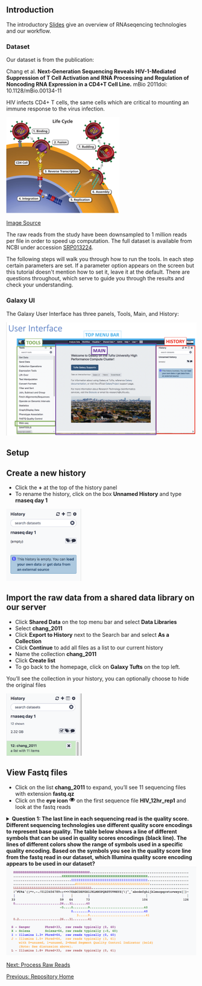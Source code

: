## Introduction

The introductory [Slides](slides/slides_bioe291.pdf) give an overview of RNAseqencing technologies and our workflow.

### Dataset
Our dataset is from the publication:

Chang et al. **Next-Generation Sequencing Reveals HIV-1-Mediated Suppression of T Cell Activation and RNA Processing and Regulation of Noncoding RNA Expression in a CD4+T Cell Line.** mBio 2011doi: 10.1128/mBio.00134-11

HIV infects CD4+ T cells, the same cells which are critical to mounting an immune response to the virus infection.  

<img src="../img/hiv-lifecycle.png" width=300> 

[Image Source](https://aidsinfo.nih.gov/understanding-hiv-aids/glossary/1596/life-cycle)

The raw reads from the study have been downsampled to 1 million reads per file in order to speed up computation. The full dataset is available from NCBI under accession [SRP013224](https://www.ncbi.nlm.nih.gov/sra?term=SRP013224).

The following steps will walk you through how to run the tools. In each step certain parameters are set. If a parameter option appears on the screen but this tutorial doesn't mention how to set it, leave it at the default. There are questions throughout, which serve to guide you through the results and check your understanding.

### Galaxy UI

The Galaxy User Interface has three panels, Tools, Main, and History:

<img src="../img/ui.png" width="700">


## Setup

## Create a new history
- Click the **+** at the top of the history panel
- To rename the history, click on the box **Unnamed History** and type **rnaseq day 1** 

<img src="../img/new_history.png" width="200">

## Import the raw data from a shared data library on our server
- Click **Shared Data** on the top menu bar and select **Data Libraries**
- Select **chang_2011**
- Click **Export to History** next to the Search bar and select **As a Collection**
- Click **Continue** to add all files as a list to our current history 
- Name the collection **chang_2011**
- Click **Create list**
- To go back to the homepage, click on **Galaxy Tufts** on the top left.

You’ll see the collection in your history, you can optionally choose to hide the original files


<img src="../img/chang_2011.png" width="200">


## View Fastq files
- Click on the list **chang_2011** to expand, you’ll see 11 sequencing files with extension **fastq.qz**
- Click on the **eye icon** <img src="../img/eye.png" width="15"> on the first sequence file **HIV_12hr_rep1** and look at the fastq reads

<details>
<summary> <b>Question 1: The last line in each sequencing read is the quality score. Different sequencing technologies use different quality score encodings to represent base quality. The table below shows a line of different symbols that can be used in quality scores encodings (black line). The lines of different colors show the range of symbols used in a specific quality encoding. Based on the symbols you see in the quality score line from the fastq read in our dataset, which Illumina quality score encoding appears to be used in our dataset?</b> </summary>
<br>
Answer: Illumina 1.8+ </details> 

<img src="../img/base_qual.png" width="800">

[Next: Process Raw Reads](03_Process_raw_reads.md)

[Previous: Repository Home](./README.md)

